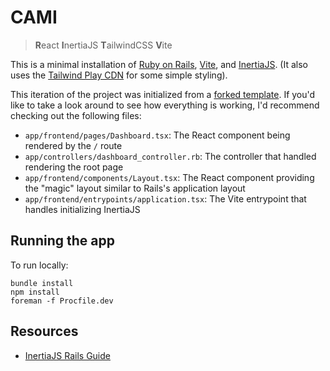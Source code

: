 # CAMI

> **R**eact **I**nertiaJS **T**ailwindCSS **V**ite

This is a minimal installation of [Ruby on Rails](https://github.com/rails/rails), [Vite](https://github.com/vitejs/vite), and [InertiaJS](https://github.com/inertiajs/inertia-rails). (It also uses the [Tailwind Play CDN](https://github.com/tailwindlabs/tailwindcss) for some simple styling).

This iteration of the project was initialized from a [forked template](https://github.com/uchilaka/inertia-rails-template). If you'd like to take a look around to see how everything is working, I'd recommend checking out the following files:

- `app/frontend/pages/Dashboard.tsx`: The React component being rendered by the `/` route
- `app/controllers/dashboard_controller.rb`: The controller that handled rendering the root page
- `app/frontend/components/Layout.tsx`: The React component providing the "magic" layout similar to Rails's application layout
- `app/frontend/entrypoints/application.tsx`: The Vite entrypoint that handles initializing InertiaJS

## Running the app

To run locally:

```shell
bundle install
npm install
foreman -f Procfile.dev
```

## Resources

- [InertiaJS Rails Guide](https://inertia-rails.dev/guide/)
